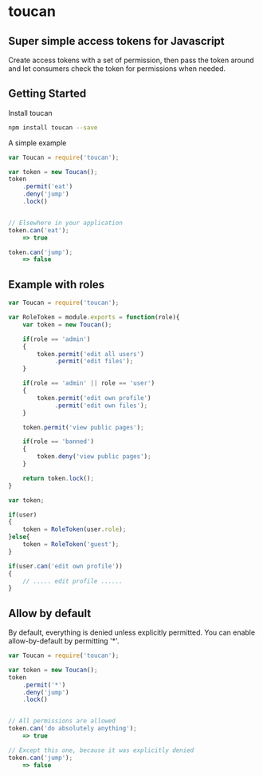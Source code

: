 toucan
======

## Super simple access tokens for Javascript

Create access tokens with a set of permission, then pass the token around and let consumers check the token for permissions when needed.


Getting Started
---------------

Install toucan
```sh
npm install toucan --save
```

A simple example

```javascript
var Toucan = require('toucan');

var token = new Toucan();
token
    .permit('eat')
    .deny('jump')
    .lock()


// Elsewhere in your application
token.can('eat');
    => true

token.can('jump');
    => false
```


Example with roles
------------------

```javascript
var Toucan = require('toucan');

var RoleToken = module.exports = function(role){
    var token = new Toucan();

    if(role == 'admin')
    {
        token.permit('edit all users')
             .permit('edit files');
    }

    if(role == 'admin' || role == 'user')
    {
        token.permit('edit own profile')
             .permit('edit own files');
    }

    token.permit('view public pages');

    if(role == 'banned')
    {
        token.deny('view public pages');
    }

    return token.lock();
}
```

```javascript
var token;

if(user)
{
    token = RoleToken(user.role);
}else{
    token = RoleToken('guest');
}

if(user.can('edit own profile'))
{
    // ..... edit profile ......
}
```


Allow by default
----------------
By default, everything is denied unless explicitly permitted. You can enable allow-by-default by permitting '*'.

```javascript
var Toucan = require('toucan');

var token = new Toucan();
token
    .permit('*')
    .deny('jump')
    .lock()


// All permissions are allowed
token.can('do absolutely anything');
    => true

// Except this one, because it was explicitly denied
token.can('jump');
    => false
```